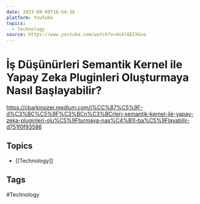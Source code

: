 ```yaml
---
date: 2023-09-09T16:54:38
platform: YouTube
topics:
  - Technology
source: https://www.youtube.com/watch?v=dsbl6DIXGvo
---
```

# İş Düşünürleri Semantik Kernel ile Yapay Zeka Pluginleri Oluşturmaya Nasıl Başlayabilir?

https://cbarkinozer.medium.com/i%CC%87%C5%9F-d%C3%BC%C5%9F%C3%BCn%C3%BCrleri-semantik-kernel-ile-yapay-zeka-pluginleri-olu%C5%9Fturmaya-nas%C4%B1l-ba%C5%9Flayabilir-d751f0f93586

## Topics
- [[Technology]]

## Tags
#Technology